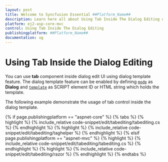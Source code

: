 ```yaml
---
layout: post
title: Welcome to Syncfusion Essential ##Platform_Name##
description: Learn here all about Using Tab Inside The Dialog Editing of Syncfusion Essential ##Platform_Name## widgets based on HTML5 and jQuery.
platform: ej2-asp-core-mvc
control: Using Tab Inside The Dialog Editing
publishingplatform: ##Platform_Name##
documentation: ug
---
```



# Using Tab Inside the Dialog Editing

You can use **tab** component inside dialog edit UI using dialog template feature. The dialog template feature can be enabled by defining [`mode`](https://help.syncfusion.com/cr/aspnetcore-js2/Syncfusion.EJ2.Grids.GridEditSettings.html#Syncfusion_EJ2_Grids_GridEditSettings_Mode) as **Dialog** and [`template`](https://help.syncfusion.com/cr/aspnetcore-js2/Syncfusion.EJ2.Grids.GridEditSettings.html#Syncfusion_EJ2_Grids_GridEditSettings_Template) as SCRIPT element ID or HTML string which holds the template.

The following example demonstrate the usage of tab control inside the dialog template.

{% if page.publishingplatform == "aspnet-core" %}
{% tabs %}
{% highlight %}
{% include_relative code-snippet/edit/tabediting/tabediting.cs %}
{% endhighlight %}
{% highlight %}
{% include_relative code-snippet/edit/tabediting/taghelper %}
{% endhighlight %}
{% elsif page.publishingplatform == "aspnet-mvc" %}
{% highlight %} {% include_relative code-snippet/edit/tabediting/tabediting.cs %}
{% endhighlight %}
{% highlight %}
{% include_relative code-snippet/edit/tabediting/razor %}
{% endhighlight %}
{% endtabs %}


